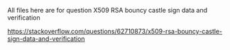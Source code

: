 All files here are for question X509 RSA bouncy castle sign data and verification

https://stackoverflow.com/questions/62710873/x509-rsa-bouncy-castle-sign-data-and-verification
